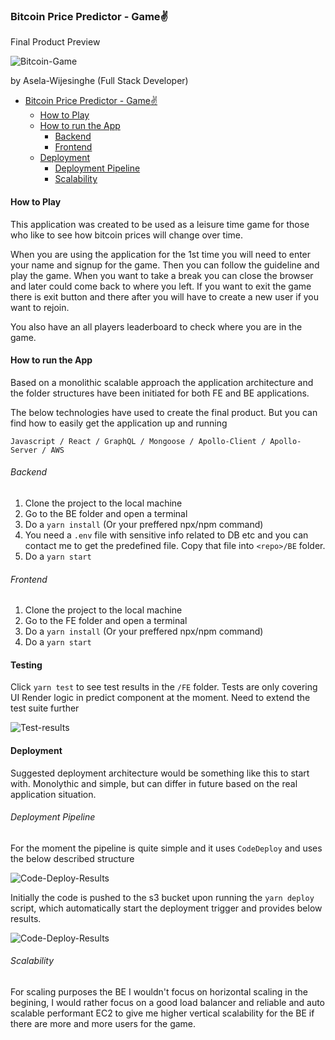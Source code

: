 ### Bitcoin Price Predictor - Game:v:

Final Product Preview

![Bitcoin-Game](https://i.imgur.com/anaRZjr.png)

by Asela-Wijesinghe (Full Stack Developer)

<!-- @import "[TOC]" {cmd="toc" depthFrom=1 depthTo=6 orderedList=false} -->

<!-- code_chunk_output -->

- [Bitcoin Price Predictor - Game:v:](#bitcoin-price-predictor-gamev)
  - [How to Play](#how-to-play)
  - [How to run the App](#how-to-run-the-app)
    - [Backend](#backend)
    - [Frontend](#frontend)
  - [Deployment](#deployment)
    - [Deployment Pipeline](#deployment-pipeline)
    - [Scalability](#scalability)

<!-- /code_chunk_output -->

#### How to Play

This application was created to be used as a leisure time game for those who like to see how bitcoin prices will change over time.

When you are using the application for the 1st time you will need to enter your name and signup for the game. Then you can follow the guideline and play the game. When you want to take a break you can close the browser and later could come back to where you left. If you want to exit the game there is exit button and there after you will have to create a new user if you want to rejoin.

You also have an all players leaderboard to check where you are in the game.

#### How to run the App

Based on a monolithic scalable approach the application architecture and the folder structures have been initiated for both FE and BE applications.

The below technologies have used to create the final product. But you can find how to easily get the application up and running

`Javascript / React / GraphQL / Mongoose / Apollo-Client / Apollo-Server / AWS`

###### Backend

1. Clone the project to the local machine
2. Go to the BE folder and open a terminal
3. Do a `yarn install` (Or your preffered npx/npm command)
4. You need a `.env` file with sensitive info related to DB etc and you can contact me to get the predefined file. Copy that file into `<repo>/BE` folder.
5. Do a `yarn start`

###### Frontend

1. Clone the project to the local machine
2. Go to the FE folder and open a terminal
3. Do a `yarn install` (Or your preffered npx/npm command)
4. Do a `yarn start`

#### Testing

Click `yarn test` to see test results in the `/FE` folder. Tests are only covering UI Render logic in predict component at the moment. Need to extend the test suite further

![Test-results](https://i.imgur.com/lgeae0a.png)

#### Deployment

Suggested deployment architecture would be something like this to start with. Monolythic and simple, but can differ in future based on the real application situation.

###### Deployment Pipeline

For the moment the pipeline is quite simple and it uses `CodeDeploy` and uses the below described structure

![Code-Deploy-Results](https://i.imgur.com/hi8gc5c.png)

Initially the code is pushed to the s3 bucket upon running the `yarn deploy` script, which automatically start the deployment trigger and provides below results.

![Code-Deploy-Results](https://i.imgur.com/PNoSLQr.png)

###### Scalability

For scaling purposes the BE I wouldn't focus on horizontal scaling in the begining, I would rather focus on a good load balancer and reliable and auto scalable performant EC2 to give me higher vertical scalability for the BE if there are more and more users for the game.
